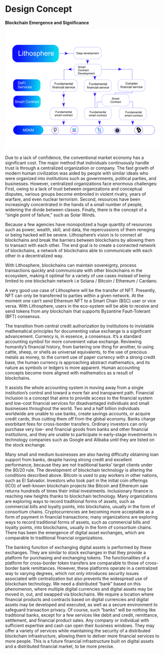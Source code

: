 # Design Concept

**Blockchain Emergence and Significance**

![](.gitbook/assets/Figure_6.png)

Due to a lack of confidence, the conventional market economy has a significant cost. The major method that individuals continuously handle trust is through a centralized organization or company. The fast growth of modern human civilization was aided by people with similar ideals who were organized into institutions such as governments, political parties, and businesses. However, centralized organizations face enormous challenges: First, owing to a lack of trust between organizations and conceptual disputes, various groups become embroiled in violent rivalry, years of warfare, and even nuclear terrorism. Second, resources have been increasingly concentrated in the hands of a small number of people, widening the divide between classes. Finally, there is the concept of a “single point of failure,” such as Solar Winds.

Because a few agencies have monopolized a huge quantity of resources such as power, wealth, skill, and data, the repercussions of them reneging or being hacked will be severe. Lithosphere’s vision is to connect all blockchains and break the barriers between blockchains by allowing them to transact with each other. The end goal is to create a connected network of blockchains, a network of blockchains able to communicate with each other in a decentralized way.

With Lithosphere, blockchains can maintain sovereignty, process transactions quickly and communicate with other blockchains in the ecosystem, making it optimal for a variety of use cases instead of being limited to one blockchain network i.e Solana / Bitcoin / Ethereum / Cardano.

A very good use case of Lithosphere will be the transfer of NFT. Presently, NFT can only be transferred to parties within a given network. At the moment one can’t send Ethereum NFT to a Smart Chain (BSC) user or vice versa. With Lithosphere, users in the eco-system will be able to receive and send tokens from any blockchain that supports Byzantine Fault-Tolerant (BFT) consensus.

The transition from central credit authorization by institutions to inviolable mathematical principles for documenting value exchange is a significant advancement. Currency is, in essence, a consensus. It’s a standard accounting symbol for more convenient value exchange. Reviewing humanity’s financial history, from bartering one thing for another, to using cattle, sheep, or shells as universal equivalents, to the use of precious metals as money, to the current use of paper currency with a strong credit base, the human currency is approaching abstract mathematics, and its nature as symbols or ledgers is more apparent. Human accounting concepts become more aligned with mathematics as a result of blockchains.

It assists the whole accounting system in moving away from a single institution’s control and toward a more fair and transparent path. Financial Inclusion is a concept that aims to provide access to the financial system and low-cost financial services for disadvantaged individuals and small businesses throughout the world. Two and a half billion individuals worldwide are unable to use banks, create savings accounts, or acquire credit cards, thus cutting them off from the global economy. Banks charge exorbitant fees for cross-border transfers. Ordinary investors can only purchase very low- end financial goods from banks and other financial institutions, and they are unable to participate in early-stage investments in technology companies such as Google and Alibaba until they are listed on the stock exchange.

Many small and medium businesses are also having difficulty obtaining loan support from banks, despite having strong credit and excellent performance, because they are not traditional banks’ target clients under the 80/20 rule. The development of blockchain technology is altering the conditions described above. Bitcoin is used to pay workers in other nations, such as El Salvador. Investors who took part in the initial coin offerings (ICO) of well-known blockchain projects like Bitcoin and Ethereum saw returns hundreds of times their initial investments. Inclusionary finance is reaching new heights thanks to blockchain technology. Many organizations are exploring ways to record traditional forms of assets, such as commercial bills and loyalty points, into blockchains, usually in the form of consortium chains. Cryptocurrencies are becoming more acceptable as a form of payment in financial transactions; many organizations are exploring ways to record traditional forms of assets, such as commercial bills and loyalty points, into blockchains, usually in the form of consortium chains. There has been the emergence of digital asset exchanges, which are comparable to traditional financial organizations.

The banking function of exchanging digital assets is performed by these exchanges. They are similar to stock exchanges in that they provide a platform for purchasing and exchanging tokens. The functionalities of a platform for cross-border token transfers are comparable to those of cross- border bank remittances. However, these platforms operate in a centralized way to varying degrees, which not only introduces security issues associated with centralization but also prevents the widespread use of blockchain technology. We need a distributed “bank” based on this phenomenon, where multiple digital currencies and digital assets may be moved in, out, and swapped via blockchains. We require a location where financial products and contracts based on digital currencies and digital assets may be developed and executed, as well as a secure environment to safeguard transaction privacy. Of course, such “banks” will be nothing like traditional banks, except for a few services like debit and credit, remittance, settlement, and financial product sales. Any company or individual with sufficient expertise and cash can open their business windows. They may offer a variety of services while maintaining the security of a distributed blockchain infrastructure, allowing them to deliver more financial services to more people. This is a future financial infrastructure built on digital assets and a distributed financial market, to be more precise.
